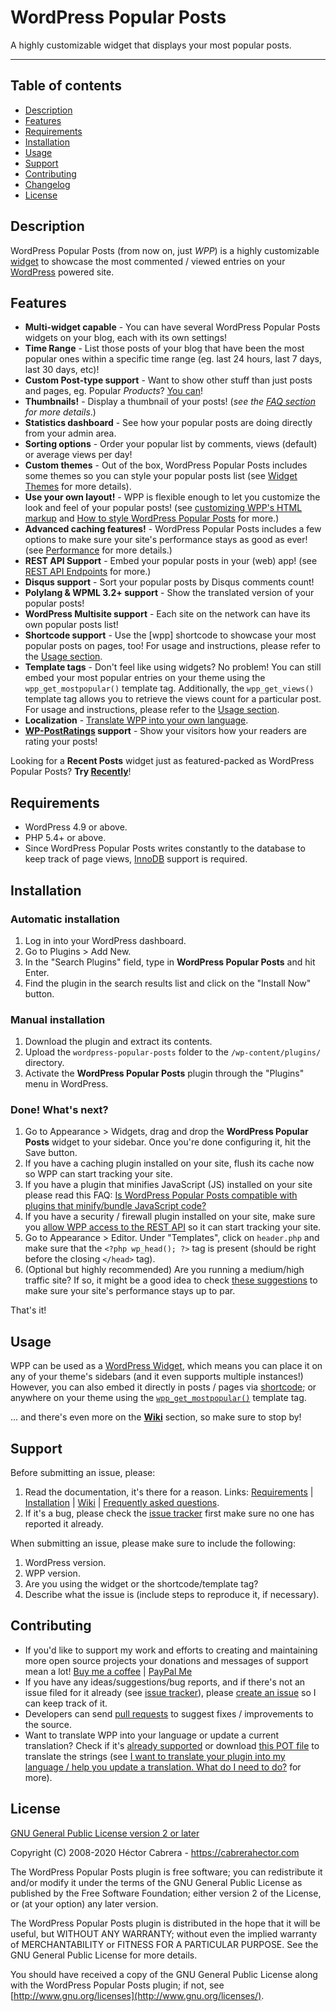 # WordPress Popular Posts

A highly customizable widget that displays your most popular posts.

----
## Table of contents
 
* [Description](https://github.com/cabrerahector/wordpress-popular-posts#description)
* [Features](https://github.com/cabrerahector/wordpress-popular-posts#features)
* [Requirements](https://github.com/cabrerahector/wordpress-popular-posts#requirements)
* [Installation](https://github.com/cabrerahector/wordpress-popular-posts#installation)
* [Usage](https://github.com/cabrerahector/wordpress-popular-posts#usage)
* [Support](https://github.com/cabrerahector/wordpress-popular-posts#support)
* [Contributing](https://github.com/cabrerahector/wordpress-popular-posts#contributing)
* [Changelog](https://github.com/cabrerahector/wordpress-popular-posts/blob/master/changelog.md)
* [License](https://github.com/cabrerahector/wordpress-popular-posts#license)


## Description

WordPress Popular Posts (from now on, just *WPP*) is a highly customizable [widget](https://wordpress.org/plugins/wordpress-popular-posts/) to showcase the most commented / viewed entries on your [WordPress](https://wordpress.org/) powered site.


## Features

* **Multi-widget capable** - You can have several WordPress Popular Posts widgets on your blog, each with its own settings!
* **Time Range** - List those posts of your blog that have been the most popular ones within a specific time range (eg. last 24 hours, last 7 days, last 30 days, etc)!
* **Custom Post-type support** - Want to show other stuff than just posts and pages, eg. Popular *Products*? [You can](https://github.com/cabrerahector/wordpress-popular-posts/wiki/5.-FAQ#i-want-to-have-a-popular-list-of-my-custom-post-type-how-can-i-do-that)!
* **Thumbnails!** - Display a thumbnail of your posts! (*see the [FAQ section](https://github.com/cabrerahector/wordpress-popular-posts/wiki/5.-FAQ#how-does-wordpress-popular-posts-pick-my-posts-thumbnails) for more details*.)
* **Statistics dashboard** - See how your popular posts are doing directly from your admin area.
* **Sorting options** - Order your popular list by comments, views (default) or average views per day!
* **Custom themes** - Out of the box, WordPress Popular Posts includes some themes so you can style your popular posts list (see [Widget Themes](https://github.com/cabrerahector/wordpress-popular-posts/wiki/6.-Styling-the-list#themes) for more details).
* **Use your own layout!** - WPP is flexible enough to let you customize the look and feel of your popular posts! (see [customizing WPP's HTML markup](https://github.com/cabrerahector/wordpress-popular-posts/wiki/5.-FAQ#how-can-i-use-my-own-html-markup-with-your-plugin) and [How to style WordPress Popular Posts](https://github.com/cabrerahector/wordpress-popular-posts/wiki/6.-Styling-the-list) for more.)
* **Advanced caching features!** - WordPress Popular Posts includes a few options to make sure your site's performance stays as good as ever! (see [Performance](https://github.com/cabrerahector/wordpress-popular-posts/wiki/7.-Performance) for more details.)
* **REST API Support** - Embed your popular posts in your (web) app! (see [REST API Endpoints](https://github.com/cabrerahector/wordpress-popular-posts/wiki/8.-REST-API-Endpoints) for more.)
* **Disqus support** - Sort your popular posts by Disqus comments count!
* **Polylang & WPML 3.2+ support** - Show the translated version of your popular posts!
* **WordPress Multisite support** - Each site on the network can have its own popular posts list!
* **Shortcode support** - Use the [wpp] shortcode to showcase your most popular posts on pages, too! For usage and instructions, please refer to the [Usage section](https://github.com/cabrerahector/wordpress-popular-posts/#usage).
* **Template tags** - Don't feel like using widgets? No problem! You can still embed your most popular entries on your theme using the `wpp_get_mostpopular()` template tag. Additionally, the `wpp_get_views()` template tag allows you to retrieve the views count for a particular post. For usage and instructions, please refer to the [Usage section](https://github.com/cabrerahector/wordpress-popular-posts/#usage).
* **Localization** - [Translate WPP into your own language](https://github.com/cabrerahector/wordpress-popular-posts/wiki/5.-FAQ#i-want-to-translate-your-plugin-into-my-language--help-you-update-a-translation-what-do-i-need-to-do).
* **[WP-PostRatings](https://wordpress.org/plugins/wp-postratings/) support** - Show your visitors how your readers are rating your posts!

Looking for a **Recent Posts** widget just as featured-packed as WordPress Popular Posts? **Try [Recently](https://wordpress.org/plugins/recently/)**!


## Requirements

* WordPress 4.9 or above.
* PHP 5.4+ or above.
* Since WordPress Popular Posts writes constantly to the database to keep track of page views, [InnoDB](https://en.wikipedia.org/wiki/InnoDB) support is required.


## Installation

### Automatic installation ###

1. Log in into your WordPress dashboard.
2. Go to Plugins > Add New.
3. In the "Search Plugins" field, type in **WordPress Popular Posts** and hit Enter.
4. Find the plugin in the search results list and click on the "Install Now" button.

### Manual installation ###

1. Download the plugin and extract its contents.
2. Upload the `wordpress-popular-posts` folder to the `/wp-content/plugins/` directory.
3. Activate the **WordPress Popular Posts** plugin through the "Plugins" menu in WordPress.

### Done! What's next? ###

1. Go to Appearance > Widgets, drag and drop the **WordPress Popular Posts** widget to your sidebar. Once you're done configuring it, hit the Save button.
2. If you have a caching plugin installed on your site, flush its cache now so WPP can start tracking your site.
3. If you have a plugin that minifies JavaScript (JS) installed on your site please read this FAQ: [Is WordPress Popular Posts compatible with plugins that minify/bundle JavaScript code?](https://github.com/cabrerahector/wordpress-popular-posts/wiki/5.-FAQ#is-wordpress-popular-posts-compatible-with-plugins-that-minifybundle-javascript-code)
4. If you have a security / firewall plugin installed on your site, make sure you [allow WPP access to the REST API](https://wordpress.org/support/topic/wpp-does-not-count-properly/#post-10411163) so it can start tracking your site.
5. Go to Appearance > Editor. Under "Templates", click on `header.php` and make sure that the `<?php wp_head(); ?>` tag is present (should be right before the closing `</head>` tag).
6. (Optional but highly recommended) Are you running a medium/high traffic site? If so, it might be a good idea to check [these suggestions](https://github.com/cabrerahector/wordpress-popular-posts/wiki/7.-Performance) to make sure your site's performance stays up to par.

That's it!


## Usage

WPP can be used as a [WordPress Widget](https://wordpress.org/support/article/wordpress-widgets/), which means you can place it on any of your theme's sidebars (and it even supports multiple instances!) However, you can also embed it directly in posts / pages via [shortcode](https://github.com/cabrerahector/wordpress-popular-posts/wiki/1.-Using-WPP-on-posts-&-pages); or anywhere on your theme using the [`wpp_get_mostpopular()`](https://github.com/cabrerahector/wordpress-popular-posts/wiki/2.-Template-tags#wpp_get_mostpopular) template tag.

... and there's even more on the **[Wiki](https://github.com/cabrerahector/wordpress-popular-posts/wiki)** section, so make sure to stop by!


## Support

Before submitting an issue, please:

1. Read the documentation, it's there for a reason. Links: [Requirements](https://github.com/cabrerahector/wordpress-popular-posts#requirements) | [Installation](https://github.com/cabrerahector/wordpress-popular-posts#installation) | [Wiki](https://github.com/cabrerahector/wordpress-popular-posts/wiki) | [Frequently asked questions](https://github.com/cabrerahector/wordpress-popular-posts/wiki/5.-FAQ).
2. If it's a bug, please check the [issue tracker](https://github.com/cabrerahector/wordpress-popular-posts/issues) first make sure no one has reported it already.

When submitting an issue, please make sure to include the following:

1. WordPress version.
2. WPP version.
3. Are you using the widget or the shortcode/template tag?
4. Describe what the issue is (include steps to reproduce it, if necessary).


## Contributing

* If you'd like to support my work and efforts to creating and maintaining more open source projects your donations and messages of support mean a lot! [Buy me a coffee](https://ko-fi.com/cabrerahector) | [PayPal Me](https://paypal.me/cabrerahector)
* If you have any ideas/suggestions/bug reports, and if there's not an issue filed for it already (see [issue tracker](https://github.com/cabrerahector/wordpress-popular-posts/issues)), please [create an issue](https://github.com/cabrerahector/wordpress-popular-posts/issues/new) so I can keep track of it.
* Developers can send [pull requests](https://help.github.com/articles/using-pull-requests) to suggest fixes / improvements to the source.
* Want to translate WPP into your language or update a current translation? Check if it's [already supported](https://translate.wordpress.org/projects/wp-plugins/wordpress-popular-posts/) or download [this POT file](https://github.com/cabrerahector/wordpress-popular-posts/tree/master/i18n) to translate the strings (see [I want to translate your plugin into my language / help you update a translation. What do I need to do?](https://github.com/cabrerahector/wordpress-popular-posts/wiki/5.-FAQ#i-want-to-translate-your-plugin-into-my-language--help-you-update-a-translation-what-do-i-need-to-do) for more).


## License

[GNU General Public License version 2 or later](http://www.gnu.org/licenses/gpl-2.0.html)

Copyright (C) 2008-2020  Héctor Cabrera - https://cabrerahector.com

The WordPress Popular Posts plugin is free software; you can redistribute it and/or
modify it under the terms of the GNU General Public License
as published by the Free Software Foundation; either version 2
of the License, or (at your option) any later version.

The WordPress Popular Posts plugin is distributed in the hope that it will be useful,
but WITHOUT ANY WARRANTY; without even the implied warranty of
MERCHANTABILITY or FITNESS FOR A PARTICULAR PURPOSE.  See the
GNU General Public License for more details.

You should have received a copy of the GNU General Public License
along with the WordPress Popular Posts plugin; if not, see [http://www.gnu.org/licenses](http://www.gnu.org/licenses/).